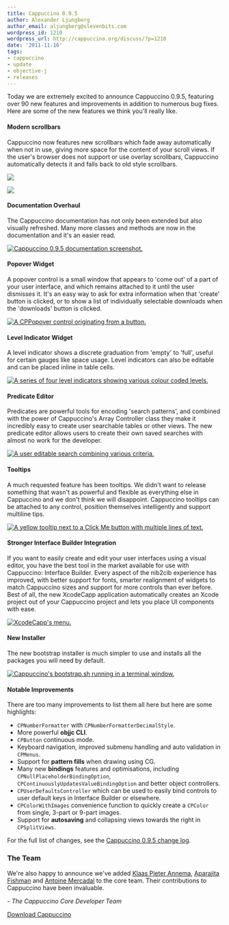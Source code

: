 ```yaml
---
title: Cappuccino 0.9.5
author: Alexander Ljungberg
author_email: aljungberg@slevenbits.com
wordpress_id: 1210
wordpress_url: http://cappuccino.org/discuss/?p=1210
date: '2011-11-16'
tags:
- cappuccino
- update
- objective-j
- releases
---
```


Today we are extremely excited to announce Cappuccino 0.9.5, featuring over 90 new features and improvements in addition to numerous bug fixes. Here are some of the new features we think you'll really like.

#### Modern scrollbars

Cappuccino now features new scrollbars which fade away automatically when not in use, giving more space for the content of your scroll views. If the user's browser does not support or use overlay scrollbars, Cappuccino automatically detects it and falls back to old style scrollbars.

[![](http://cappuccino.org/discuss/wp-content/uploads/2011/11/scrollview-overlay1.png)](http://cappuccino.org/learn/documentation/interface_c_p_scroll_view.html#aa47001712e1531cf3430d9923cc720cf)

[![](http://cappuccino.org/discuss/wp-content/uploads/2011/11/scrollview-legacy.png)](http://cappuccino.org/learn/documentation/interface_c_p_scroll_view.html#aa47001712e1531cf3430d9923cc720cf)

#### Documentation Overhaul

The Cappuccino documentation has not only been extended but also visually refreshed. Many more classes and methods are now in the documentation and it's an easier read.

[![Cappuccino 0.9.5 documentation screenshot.](http://cappuccino.org/discuss/wp-content/uploads/2011/11/doc-small.png)](http://cappuccino.org/learn/documentation/)

#### Popover Widget

A popover control is a small window that appears to 'come out' of a part of your user interface, and which remains attached to it until the user dismisses it. It's an easy way to ask for extra information when that 'create' button is clicked, or to show a list of individually selectable downloads when the 'downloads' button is clicked.

[![A CPPopover control originating from a button.](http://cappuccino.org/discuss/wp-content/uploads/2011/11/popovers.png)](http://cappuccino.org/learn/documentation/interface_c_p_popover.html)

#### Level Indicator Widget

A level indicator shows a discrete graduation from 'empty' to 'full', useful for certain gauges like space usage. Level indicators can also be editable and can be placed inline in table cells.

[![A series of four level indicators showing various colour coded levels.](http://cappuccino.org/discuss/wp-content/uploads/2011/11/CPLevelIndicator.png)](http://cappuccino.org/learn/documentation/interface_c_p_level_indicator.html)

#### Predicate Editor

Predicates are powerful tools for encoding 'search patterns', and combined with the power of Cappuccino's Array Controller class they make it incredibly easy to create user searchable tables or other views. The new predicate editor allows users to create their own saved searches with almost no work for the developer.

[![A user editable search combining various criteria.](http://cappuccino.org/discuss/wp-content/uploads/2011/11/PredicateEditor.png)](http://cappuccino.org/learn/documentation/interface_c_p_predicate_editor.html)

#### Tooltips

A much requested feature has been tooltips. We didn't want to release something that wasn't as powerful and flexible as everything else in Cappuccino and we don't think we will disappoint. Cappuccino tooltips can be attached to any control, position themselves intelligently and support multiline tips.

[![A yellow tooltip next to a Click Me button with multiple lines of text.](http://cappuccino.org/discuss/wp-content/uploads/2011/11/Tooltips.png)](http://cappuccino.org/discuss/wp-content/uploads/2011/11/Tooltips.png)

#### Stronger Interface Builder Integration

If you want to easily create and edit your user interfaces using a visual editor, you have the best tool in the market available for use with Cappuccino: Interface Builder. Every aspect of the nib2cib experience has improved, with better support for fonts, smarter realignment of widgets to match Cappuccino sizes and support for more controls than ever before. Best of all, the new XcodeCapp application automatically creates an Xcode project out of your Cappuccino project and lets you place UI components with ease.

[![XcodeCapp's menu.](http://cappuccino.org/discuss/wp-content/uploads/2011/11/xcc2.png)](http://cappuccino.org/discuss/wp-content/uploads/2011/11/xcc2.png)

#### New Installer

The new bootstrap installer is much simpler to use and installs all the packages you will need by default.

[![Cappuccino's bootstrap.sh running in a terminal window.](http://cappuccino.org/discuss/wp-content/uploads/2011/11/installer-1.png)](http://cappuccino.org/discuss/wp-content/uploads/2011/11/installer-1.png)

#### Notable Improvements

There are too many improvements to list them all here but here are some highlights:

* `CPNumberFormatter` with `CPNumberFormatterDecimalStyle`.
* More powerful **objjc CLI**.
* `CPButton` continuous mode.
* Keyboard navigation, improved submenu handling and auto validation in `CPMenus`.
* Support for **pattern fills** when drawing using CG.
* Many new **bindings** features and optimisations, including `CPNullPlaceholderBindingOption`, `CPContinuouslyUpdatesValueBindingOption` and better object controllers.
* `CPUserDefaultsController` which can be used to easily bind controls to user default keys in Interface Builder or elsewhere.
* `CPColorWithImages` convenience function to quickly create a `CPColor` from single, 3-part or 9-part images.
* Support for **autosaving** and collapsing views towards the right in `CPSplitViews`.

For the full list of changes, see the [Cappuccino 0.9.5 change log](https://gist.github.com/1370087).

### The Team

 We're also happy to announce we've added [Klaas Pieter Annema](http://www.annema.me/), [Aparajita Fishman](https://github.com/aparajita) and [Antoine Mercadal](http://antoinemercadal.fr) to the core team. Their contributions to Cappuccino have been invaluable.

_- The Cappuccino Core Developer Team_

[Download Cappuccino](/#download)
